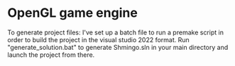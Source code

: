 # OpenGL game engine

To generate project files:
	I've set up a batch file to run a premake script in order to build the project in the visual studio 2022 format. 
	Run "generate_solution.bat" to generate Shmingo.sln in your main directory and launch the project from there.
